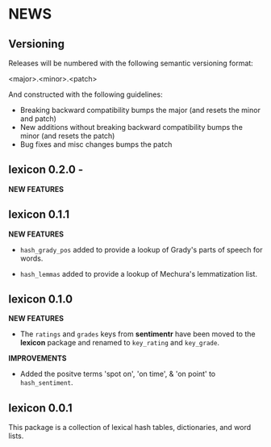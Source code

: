 NEWS
====

Versioning
----------

Releases will be numbered with the following semantic versioning format:

&lt;major&gt;.&lt;minor&gt;.&lt;patch&gt;

And constructed with the following guidelines:

* Breaking backward compatibility bumps the major (and resets the minor
  and patch)
* New additions without breaking backward compatibility bumps the minor
  (and resets the patch)
* Bug fixes and misc changes bumps the patch


lexicon 0.2.0 -
----------------------------------------------------------------

**NEW FEATURES**




lexicon 0.1.1
----------------------------------------------------------------

**NEW FEATURES**

* `hash_grady_pos` added to provide a lookup of Grady's parts of speech for words.

* `hash_lemmas` added to provide a lookup of Mechura's lemmatization list.


lexicon 0.1.0
----------------------------------------------------------------

**NEW FEATURES**

* The `ratings` and `grades` keys from **sentimentr** have been moved to the
  **lexicon** package and renamed to `key_rating` and `key_grade`.

**IMPROVEMENTS**

* Added the positve terms 'spot on', 'on time', & 'on point' to `hash_sentiment`.


lexicon 0.0.1
----------------------------------------------------------------

This package is a collection of lexical hash tables, dictionaries, and word
lists.